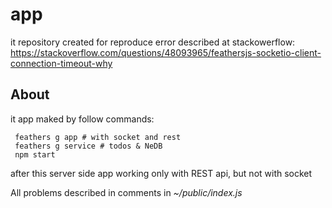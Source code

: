 # app

it repository created for reproduce error described at stackowerflow:
https://stackoverflow.com/questions/48093965/feathersjs-socketio-client-connection-timeout-why

## About

it app maked by follow commands:

     feathers g app # with socket and rest
     feathers g service # todos & NeDB
     npm start

after this server side app working only with REST api, but not with socket

All problems described in comments in *~/public/index.js*